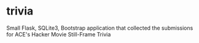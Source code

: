 # trivia
Small Flask, SQLite3, Bootstrap application that collected the submissions for ACE's Hacker Movie Still-Frame Trivia
